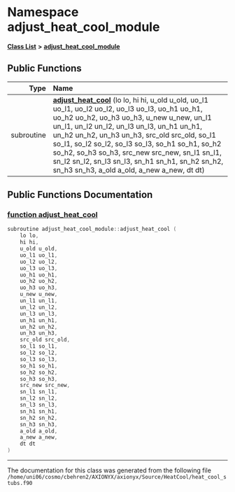
# Namespace adjust\_heat\_cool\_module


[**Class List**](annotated.md) **>** [**adjust\_heat\_cool\_module**](namespaceadjust__heat__cool__module.md)




















## Public Functions

| Type | Name |
| ---: | :--- |
|  subroutine | [**adjust\_heat\_cool**](namespaceadjust__heat__cool__module.md#function-adjust-heat-cool) (lo lo, hi hi, u\_old u\_old, uo\_l1 uo\_l1, uo\_l2 uo\_l2, uo\_l3 uo\_l3, uo\_h1 uo\_h1, uo\_h2 uo\_h2, uo\_h3 uo\_h3, u\_new u\_new, un\_l1 un\_l1, un\_l2 un\_l2, un\_l3 un\_l3, un\_h1 un\_h1, un\_h2 un\_h2, un\_h3 un\_h3, src\_old src\_old, so\_l1 so\_l1, so\_l2 so\_l2, so\_l3 so\_l3, so\_h1 so\_h1, so\_h2 so\_h2, so\_h3 so\_h3, src\_new src\_new, sn\_l1 sn\_l1, sn\_l2 sn\_l2, sn\_l3 sn\_l3, sn\_h1 sn\_h1, sn\_h2 sn\_h2, sn\_h3 sn\_h3, a\_old a\_old, a\_new a\_new, dt dt) <br> |








## Public Functions Documentation


### <a href="#function-adjust-heat-cool" id="function-adjust-heat-cool">function adjust\_heat\_cool </a>


```cpp
subroutine adjust_heat_cool_module::adjust_heat_cool (
    lo lo,
    hi hi,
    u_old u_old,
    uo_l1 uo_l1,
    uo_l2 uo_l2,
    uo_l3 uo_l3,
    uo_h1 uo_h1,
    uo_h2 uo_h2,
    uo_h3 uo_h3,
    u_new u_new,
    un_l1 un_l1,
    un_l2 un_l2,
    un_l3 un_l3,
    un_h1 un_h1,
    un_h2 un_h2,
    un_h3 un_h3,
    src_old src_old,
    so_l1 so_l1,
    so_l2 so_l2,
    so_l3 so_l3,
    so_h1 so_h1,
    so_h2 so_h2,
    so_h3 so_h3,
    src_new src_new,
    sn_l1 sn_l1,
    sn_l2 sn_l2,
    sn_l3 sn_l3,
    sn_h1 sn_h1,
    sn_h2 sn_h2,
    sn_h3 sn_h3,
    a_old a_old,
    a_new a_new,
    dt dt
) 
```



------------------------------
The documentation for this class was generated from the following file `/home/uni06/cosmo/cbehren2/AXIONYX/axionyx/Source/HeatCool/heat_cool_stubs.f90`